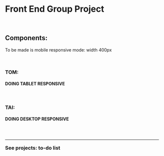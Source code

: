 # Front End Group Project

<br>


<h2> Components: </h2>
<p> To be made is mobile responsive mode: width 400px</p>
<br>

<h3> TOM:  </h3>
<ul> 
</ul>
<h4> DOING  TABLET RESPONSIVE </h4>

<br>

<h3> TAI: </h3>
<ul> 
</ul>
<h4>  DOING  DESKTOP RESPONSIVE </h4>

<br>

<h3> <hr> See projects: to-do list </hr></h3>
